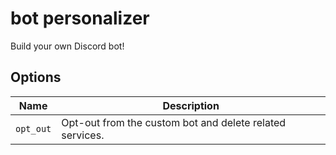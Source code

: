 # bot personalizer

Build your own Discord bot!

## Options

| Name      | Description                                              |
| --------- | -------------------------------------------------------- |
| `opt_out` | Opt-out from the custom bot and delete related services. |
